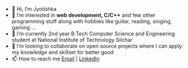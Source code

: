 - 👋 Hi, I’m Jyotishka
- 👀 I’m interested in **web development, C/C++** and few other programming stuff along with hobbies like guitar, reading, singing, gaming ...
- 🌱 I’m currently 2nd year B.Tech Computer Science and Engineering student at National Institute of Technology Silchar
- 💞️ I’m looking to collaborate on open source projects where I can apply my knowledge and skillset for better good
- 📫 How to reach me 
        [Email](jyotishka2002@gmail.com) | [LinkedIn](https://www.linkedin.com/in/jyotishka-b-32995712b/)

<!---
jyotishka747/jyotishka747 is a ✨ special ✨ repository because its `README.md` (this file) appears on your GitHub profile.
You can click the Preview link to take a look at your changes.
--->
